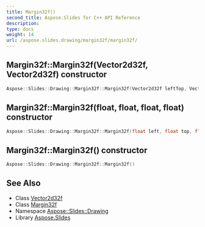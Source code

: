 ```yaml
---
title: Margin32f()
second_title: Aspose.Slides for C++ API Reference
description: 
type: docs
weight: 14
url: /aspose.slides.drawing/margin32f/margin32f/
---
```

## Margin32f::Margin32f(Vector2d32f, Vector2d32f) constructor




```cpp
Aspose::Slides::Drawing::Margin32f::Margin32f(Vector2d32f leftTop, Vector2d32f rightBottom)
```

## Margin32f::Margin32f(float, float, float, float) constructor




```cpp
Aspose::Slides::Drawing::Margin32f::Margin32f(float left, float top, float right, float bottom)
```

## Margin32f::Margin32f() constructor




```cpp
Aspose::Slides::Drawing::Margin32f::Margin32f()
```

## See Also

* Class [Vector2d32f](../../vector2d32f/)
* Class [Margin32f](../)
* Namespace [Aspose::Slides::Drawing](../../)
* Library [Aspose.Slides](../../../)